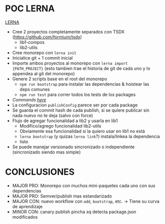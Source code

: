  
# POC LERNA

[LERNA](https://github.com/lerna/lerna)

- Cree 2 proyectos completamente separados con TSDX (https://github.com/formium/tsdx)
  - lib1-compos
  - lib2-utils
- Cree monorepo con `lerna init`
- Inicialice git + 1 commit inicial
- Importe ambos proyectos al monorepo con `lerna import {PATH_PROJECT}`
  (esto tambien trae el historia de git de cada uno y lo appendea al git del monorepo)
- Genere 2 scripts base en el root del monorepo
  - `npm run bootstrap` para instalar las dependencias & hoistear las deps comunes
  - `npm run test` para correr todos los tests de los packages
- *Commands [here](https://github.com/lerna/lerna/tree/master/commands)*
- La configuracion `publishConfig` parece ser por cada package
- Se guarda el commit hash de cada publish, si se quiere publicar sin nada nuevo no te deja (salvo con force)
- Flujo de agregar funcionalidad a lib2  y usarla en lib1
  - Modifico/agrego funcionalidad lib2-utils
  - Obviamente esa funcionalidad si la quiero usar en lib1 no está
  - `lerna bootstrap` (y quizas `lerna link`?) instala/linkea la dependencia
  - listo
- Se puede manejar versionado sincronizado o independiente (sincronizado siendo mas simple)

# CONCLUSIONES
- MAJOR PRO: Monorepo con muchos mini-paquetes cada uno con sus dependencias
- MAJOR PRO: Semver/publish mas estandarizado
- MAJOR CON: nuevo workflow con `add`, `bootstrap`, etc. -> Tiene su curva de aprendizaje
- MINOR CON: canary publish pincha xq detecta package.json modificados

